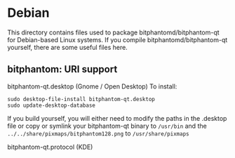 
Debian
====================
This directory contains files used to package bitphantomd/bitphantom-qt
for Debian-based Linux systems. If you compile bitphantomd/bitphantom-qt yourself, there are some useful files here.

## bitphantom: URI support ##


bitphantom-qt.desktop  (Gnome / Open Desktop)
To install:

	sudo desktop-file-install bitphantom-qt.desktop
	sudo update-desktop-database

If you build yourself, you will either need to modify the paths in
the .desktop file or copy or symlink your bitphantom-qt binary to `/usr/bin`
and the `../../share/pixmaps/bitphantom128.png` to `/usr/share/pixmaps`

bitphantom-qt.protocol (KDE)

